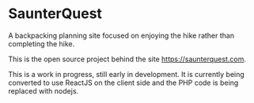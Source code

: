 # SaunterQuest
A backpacking planning site focused on enjoying the hike rather than completing the hike.

This is the open source project behind the site https://saunterquest.com.

This is a work in progress, still early in development. It is currently being converted to use ReactJS on the client side and the PHP code is being replaced with nodejs.
